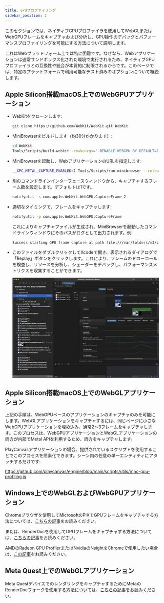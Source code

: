 ```yaml
---
title: GPUプロファイリング
sidebar_position: 2
---
```


このセクションでは、ネイティブGPUプロファイラを使用してWebGLまたはWebGPUフレームをキャプチャおよび分析し、GPU操作のデバッグとパフォーマンスプロファイリングを可能にする方法について説明します。

これはWebプラットフォーム上では特に困難です。なぜなら、Webアプリケーションは通常サンドボックス化された環境で実行されるため、ネイティブGPUプロファイラとの互換性や統合が本質的に制限されるからです。このページでは、特定のプラットフォームで利用可能なテスト済みのオプションについて概説します。

## Apple Silicon搭載macOS上でのWebGPUアプリケーション

*   WebKitをクローンします:

    ```bash
    git clone https://github.com/WebKit/WebKit.git WebKit
    ```

*   MiniBrowserをビルドします（約30分かかります）:

    ```bash
    cd WebKit
    Tools/Scripts/build-webkit -cmakeargs="-DENABLE_WEBGPU_BY_DEFAULT=1" --release
    ```

*   MiniBrowserを起動し、WebアプリケーションのURLを指定します:

    ```bash
    __XPC_METAL_CAPTURE_ENABLED=1 Tools/Scripts/run-minibrowser --release --url https://playcanvas.github.io/
    ```

*   別のコマンドラインインターフェースウィンドウから、キャプチャするフレーム数を設定します。デフォルトは1です。

    ```bash
    notifyutil -s com.apple.WebKit.WebGPU.CaptureFrame 2
    ```

*   適切なタイミングで、フレームをキャプチャします:

    ```bash
    notifyutil -p com.apple.WebKit.WebGPU.CaptureFrame
    ```

    これによりキャプチャファイルが生成され、MiniBrowserを起動したコマンドラインウィンドウにそのパスがログとして出力されます。例:

    ```bash
    Success starting GPU frame capture at path file:///var/folders/m3/cnrw6k214hxd0hq1rf7cy3w40000gn/T/com.apple.WebKit.GPU+org.webkit.MiniBrowser/8C9372EF-1254-4FC5-8CA9-730FB
    ```

*   このファイルをダブルクリックしてXcodeで開き、表示されるダイアログで「Replay」ボタンをクリックします。これにより、フレームのドローコールを検査し、リソースを分析し、シェーダーをデバッグし、パフォーマンスメトリクスを収集することができます。

    ![Xcode](/img/user-manual/optimization/gpu-profiling/xcode-webgpu.png)

## Apple Silicon搭載macOS上でのWebGLアプリケーション

上記の手順は、WebGPUベースのアプリケーションのキャプチャのみを可能にします。WebGLアプリケーションをキャプチャするには、同じページに小さなWebGPUアプリケーションを埋め込み、通常2〜3フレームをキャプチャします。このプロセスは、WebGPUアプリケーションとWebGLアプリケーションの両方が内部でMetal APIを利用するため、両方をキャプチャします。

PlayCanvasアプリケーションの場合、提供されているスクリプトを使用することでこのプロセスを簡素化できます。シーン内の任意の単一エンティティにアタッチするだけです:

https://github.com/playcanvas/engine/blob/main/scripts/utils/mac-gpu-profiling.js

## Windows上でのWebGLおよびWebGPUアプリケーション

Chromeブラウザを使用してMicrosoftのPIXでGPUフレームをキャプチャする方法については、[こちらの記事](https://toji.dev/webgpu-profiling/pix)をお読みください。

または、RenderDocを使用してGPUフレームをキャプチャする方法については、[こちらの記事](https://edw.is/renderdoc-webgl/)をお読みください。

AMDのRadeon GPU ProfilerまたはNvidiaのNsightをChromeで使用したい場合は、[この記事](https://frguthmann.github.io/posts/profiling_webgpu)をお読みください。

## Meta Quest上でのWebGLアプリケーション

Meta QuestデバイスでのレンダリングをキャプチャするためにMetaのRenderDocフォークを使用する方法については、[こちらの記事](https://developers.meta.com/horizon/downloads/package/renderdoc-oculus/)をお読みください。
